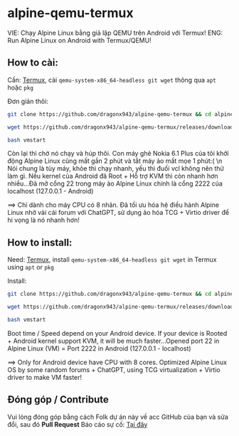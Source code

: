 # alpine-qemu-termux
VIE: Chạy Alpine Linux bằng giả lập QEMU trên Android với Termux!
ENG: Run Alpine Linux on Android with Termux/QEMU!

## How to cài:
Cần: [Termux](https://f-droid.org/repo/com.termux_118.apk), cài `qemu-system-x86_64-headless git wget` thông qua `apt` hoặc `pkg`

Đơn giản thôi:

  ```sh
  git clone https://github.com/dragonx943/alpine-qemu-termux && cd alpine-qemu-termux && chmod a+x vmstart
  ```

  ```sh
  wget https://github.com/dragonx943/alpine-qemu-termux/releases/download/Disk/alpine.qcow2
  ```

  ```sh
  bash vmstart
  ```

Còn lại thì chờ nó chạy và húp thôi. Con máy ghẻ Nokia 6.1 Plus của tôi khởi động Alpine Linux cũng mất gần 2 phút và tắt máy ảo mất mọe 1 phút:( \n
Nói chung là tùy máy, khỏe thì chạy nhanh, yếu thì đuối vcl không nên thử làm gì. Nếu kernel của Android đã Root + Hỗ trợ KVM thì còn nhanh hơn nhiều...Đã mở cổng 22 trong máy ảo Alpine Linux chính là cổng 2222 của localhost (127.0.0.1 - Android)

==> Chỉ dành cho máy CPU có 8 nhân. Đã tối ưu hóa hệ điều hành Alpine Linux nhờ vài cái forum với ChatGPT, sử dụng ảo hóa TCG + Virtio driver để hi vọng là nó nhanh hơn!

## How to install:
Need: [Termux](https://f-droid.org/repo/com.termux_118.apk), install `qemu-system-x86_64-headless git wget` in Termux using `apt` or `pkg`

Install:

  ```sh
  git clone https://github.com/dragonx943/alpine-qemu-termux && cd alpine-qemu-termux && chmod a+x vmstart
  ```

  ```sh
  wget https://github.com/dragonx943/alpine-qemu-termux/releases/download/Disk/alpine.qcow2
  ```

  ```sh
  bash vmstart
  ```

Boot time / Speed depend on your Android device. If your device is Rooted + Android kernel support KVM, it will be much faster...Opened port 22 in Alpine Linux (VM) = Port 2222 in Android (127.0.0.1 - localhost)

==> Only for Android device have CPU with 8 cores. Optimized Alpine Linux OS by some random forums + ChatGPT, using TCG virtualization + Virtio driver to make VM faster!

## Đóng góp / Contribute
Vui lòng đóng góp bằng cách Folk dự án này về acc GitHub của bạn và sửa đổi, sau đó **Pull Request**
Báo cáo sự cố: [Tại đây](https://github.com/dragonx943/alpine-qemu-termux/issues)
